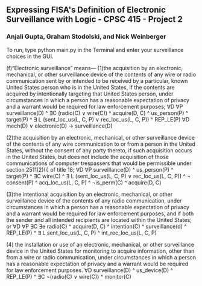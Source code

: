 ## Expressing FISA's Definition of Electronic Surveillance with Logic - CPSC 415 - Project 2
### Anjali Gupta, Graham Stodolski, and Nick Weinberger

To run, type python main.py in the Terminal and enter your surveillance choices in the GUI.
 
(f)“Electronic surveillance” means—
(1)the acquisition by an electronic, mechanical, or other surveillance device of the contents of any wire or radio communication sent by or intended to be received by a particular, known United States person who is in the United States, if the contents are acquired by intentionally targeting that United States person, under circumstances in which a person has a reasonable expectation of privacy and a warrant would be required for law enforcement purposes;
∀D ∀P surveillance(D) ^ ∃C (radio(C) ∨ wire(C))  ^  acquire(D, C) ^ us_person(P) ^ target(P) ^ ∃ L (sent_loc_us(L, C, P) ∨ rec_loc_us(L, C, P)) ^ REP_LE(P)
∀D mech(D) ∨ electronic(D) → surveillance(D)
 
(2)the acquisition by an electronic, mechanical, or other surveillance device of the contents of any wire communication to or from a person in the United States, without the consent of any party thereto, if such acquisition occurs in the United States, but does not include the acquisition of those communications of computer trespassers that would be permissible under section 2511(2)(i) of title 18;
∀D ∀P surveillance(D) ^ us_person(P) ^ target(P) ^ ∃C wire(C) ^  ∃ L (sent_loc_us(L, C, P) ∨ rec_loc_us(L, C, P)) ^ ¬ consent(P) ^ acq_loc_us(L, C, P) ^ ¬is_perm(C) ^ acquire(D, C) 
 
(3)the intentional acquisition by an electronic, mechanical, or other surveillance device of the contents of any radio communication, under circumstances in which a person has a reasonable expectation of privacy and a warrant would be required for law enforcement purposes, and if both the sender and all intended recipients are located within the United States; or
∀D ∀P ∃C ∃e radio(C) ^ acquire(D, C) ^ intention(C) ^ surveillance(d) ^ REP_LE(P) ^ ∃ L sent_loc_us(L, C, P) ^ int_rec_loc_us(L, C, P)
 
(4) the installation or use of an electronic, mechanical, or other surveillance device in the United States for monitoring to acquire information, other than from a wire or radio communication, under circumstances in which a person has a reasonable expectation of privacy and a warrant would be required for law enforcement purposes.
∀D surveillance(D) ^ us_device(D) ^ REP_LE(P) ^  ∃C ¬(radio(C) ∨ wire(C)) ^ monitor(C)
